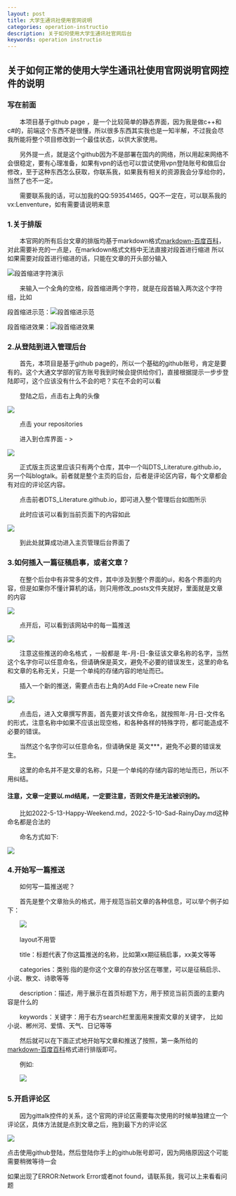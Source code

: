 ```yaml
---
layout: post
title: 大学生通讯社使用官网说明
categories: operation-instructio
description: 关于如何使用大学生通讯社官网后台
keywords: operation instructio
---
```


## 关于如何正常的使用大学生通讯社使用官网说明官网控件的说明

### 写在前面

&emsp;&emsp;本项目基于github page ，是一个比较简单的静态界面，因为我是做c++和c#的，前端这个东西不是很懂，所以很多东西其实我也是一知半解，不过我会尽我所能将整个项目修改到一个最佳状态，以供大家使用。

&emsp;&emsp;另外提一点，就是这个github因为不是部署在国内的网络，所以用起来网络不会很稳定，要有心理准备，如果有vpn的话也可以尝试使用vpn登陆账号和做后台修改，至于这种东西怎么获取，你联系我，如果我有相关的资源我会分享给你的，当然了也不一定。

&emsp;&emsp;需要联系我的话，可以加我的QQ:593541465，QQ不一定在，可以联系我的vx:Lenventure，如有需要请说明来意

### 1.关于排版

&emsp;&emsp;本官网的所有后台文章的排版均基于markdown格式[markdown-百度百科](https://baike.baidu.com/item/markdown/3245829)，对此需要补充的一点是，在markdown格式文档中无法直接对段首进行缩进
所以如果需要对段首进行缩进的话，只能在文章的开头部分输入

![段首缩进字符演示](https://cdn.jsdelivr.net/gh/hnkjdaxzzq/img@4cc9a86f56ffd2c255447f85db4e6763d7705544/2022/05/13/3acc340de5cee5bdb3170837e4a0d4bd.png)
  
&emsp;&emsp;来输入一个全角的空格，段首缩进两个字符，就是在段首输入两次这个字符组，比如

段首缩进示范：![段首缩进示范](https://cdn.jsdelivr.net/gh/hnkjdaxzzq/img@548690251f1c90816f0ecb25d57b6a130f63f1dc/2022/05/13/e3465fe1e3914b62d44ab5807cbc8d8c.png) 

段首缩进效果：![段首缩进效果](https://cdn.jsdelivr.net/gh/hnkjdaxzzq/img@a807aefa8038b5860ef40a026798ecf8cd2256ae/2022/05/13/0590556c494de345608267ebae5df0b3.png)

### 2.从登陆到进入管理后台

&emsp;&emsp;首先，本项目是基于github page的，所以一个基础的github账号，肯定是要有的。这个大通文学部的官方账号我到时候会提供给你们，直接根据提示一步步登陆即可，这个应该没有什么不会的吧？实在不会的可以看

&emsp;&emsp;登陆之后，点击右上角的头像
 
![](https://cdn.jsdelivr.net/gh/hnkjdaxzzq/img@65f7c0d30c276b19cdded6543f35aa61253d6d1f/2022/05/13/c0b5ecf7dd73fe78d0389eceba62a6a9.png)

&emsp;&emsp;点击 your repositories 

&emsp;&emsp;进入到仓库界面 - >

![](https://cdn.jsdelivr.net/gh/hnkjdaxzzq/img@e85ad904295dda8c26675056dc9fbfeca204d0d6/2022/05/13/2e348016b5bee9d1ebaead6520a7ae20.png)

&emsp;&emsp;正式版主页这里应该只有两个仓库，其中一个叫DTS_Literature.github.io，另一个叫blogtalk。前者就是整个主页的后台，后者是评论区内容，每个文章都会有对应的评论区内容。

&emsp;&emsp;点击前者DTS_Literature.github.io，即可进入整个管理后台如图所示

&emsp;&emsp;此时应该可以看到当前页面下的内容如此

![](https://cdn.jsdelivr.net/gh/hnkjdaxzzq/img@8d6c4448d51f9c8fc32b016d1222e825dbc37561/2022/05/13/853695c1531fa6a387b57b0976516797.png)

&emsp;&emsp;到此处就算成功进入主页管理后台界面了

### 3.如何插入一篇征稿启事，或者文章？

&emsp;&emsp;在整个后台中有非常多的文件，其中涉及到整个界面的ui，和各个界面的内容，但是如果你不懂计算机的话，则只用修改_posts文件夹就好，里面就是文章的内容

![](https://cdn.jsdelivr.net/gh/hnkjdaxzzq/img@e72e308869b3f028fa9e4533b14bc3bb90757bb8/2022/05/13/34b95e6aaf856a42f9f31d87ccfc69ee.png)

&emsp;&emsp;点开后，可以看到该网站中的每一篇推送

![](https://cdn.jsdelivr.net/gh/hnkjdaxzzq/img@d31b7dd58dfe63c85e24a3c1a1c538061bc19f89/2022/05/13/74ec33eff6f3529fa68237d76f5f6806.png)

&emsp;&emsp;注意这些推送的命名格式 ，一般都是 年-月-日-象征该文章名称的名字，当然这个名字你可以任意命名，但请确保是英文，避免不必要的错误发生，这里的命名和文章的名称无关，只是一个单纯的存储内容的地址而已。

&emsp;&emsp;插入一个新的推送，需要点击右上角的Add File->Create new File

![](https://cdn.jsdelivr.net/gh/hnkjdaxzzq/img@612d21b942307631d47444ec1f141b9c10072d30/2022/05/13/c9f87e1e32ef135743a2b52707feb65d.png)

&emsp;&emsp;点击后，进入文章撰写界面，首先要对该文件命名，就按照年-月-日-文件名的形式，注意名称中如果不应该出现空格，和各种各样的特殊字符，都可能造成不必要的错误。

&emsp;&emsp;当然这个名字你可以任意命名，但请确保是 英文***，避免不必要的错误发生。

&emsp;&emsp;这里的命名并不是文章的名称，只是一个单纯的存储内容的地址而已，所以不用纠结。

#### 注意，文章一定要以.md结尾，一定要注意，否则文件是无法被识别的。

&emsp;&emsp;比如2022-5-13-Happy-Weekend.md，2022-5-10-Sad-RainyDay.md这种命名都是合法的

&emsp;&emsp;命名方式如下:

![](https://cdn.jsdelivr.net/gh/hnkjdaxzzq/img@113f90f861b55e0358c2fa28f3a19cfeac9f9fe4/2022/05/13/57c09115810e184d7f8d9da9caacf0e2.png)

### 4.开始写一篇推送

&emsp;&emsp;如何写一篇推送呢？

&emsp;&emsp;首先是整个文章抬头的格式，用于规范当前文章的各种信息，可以举个例子如下：

&emsp;&emsp;![](https://cdn.jsdelivr.net/gh/hnkjdaxzzq/img@1886975f45e26594c4882a60ca976fb45d78d5fb/2022/05/13/3b1c19ec1400af5f721caf16106660f4.png)

&emsp;&emsp;layout不用管

&emsp;&emsp;title：标题代表了你这篇推送的名称，比如第xx期征稿启事，xx美文等等

&emsp;&emsp;categories：类别:指的是你这个文章的存放分区在哪里，可以是征稿启示、小说、散文、诗歌等等

&emsp;&emsp;description：描述，用于展示在首页标题下方，用于预览当前页面的主要内容是什么的

&emsp;&emsp;keywords：关键字：用于右方search栏里面用来搜索文章的关键字， 比如小说、郴州河、爱情、天气、日记等等

&emsp;&emsp;然后就可以在下面正式地开始写文章和推送了按照，第一条所给的[markdown-百度百科](https://baike.baidu.com/item/markdown/3245829)格式进行排版即可。

&emsp;&emsp;例如:

&emsp;&emsp;![](https://cdn.jsdelivr.net/gh/hnkjdaxzzq/img@c7e0f89d16b2e71a378c868befcebf57ed1af3aa/2022/05/13/c0c552c1e0b4a5331d77c871d5b15e93.png)

### 5.开启评论区

&emsp;&emsp;因为gittalk控件的关系，这个官网的评论区需要每次使用的时候单独建立一个评论区，具体方法就是点到文章之后，拖到最下方的评论区

![](https://cdn.jsdelivr.net/gh/hnkjdaxzzq/img@8b195967b5ba114f42cdc6319c4d75746f2c1c24/2022/05/13/a418882b4d61ee2cdc3845df392dcbe1.png)

点击使用github登陆，然后登陆你手上的github账号即可，因为网络原因这个可能需要稍微等待一会

如果出现了ERROR:Network Error或者not found，请联系我，我可以上来看看问题

